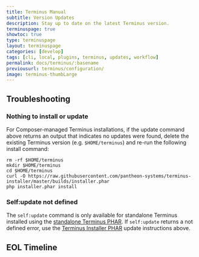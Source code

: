 ```yaml
---
title: Terminus Manual
subtitle: Version Updates
description: Stay up to date on the latest Terminus version.
terminuspage: true
showtoc: true
type: terminuspage
layout: terminuspage
categories: [develop]
tags: [cli, local, plugins, terminus, updates, workflow]
permalink: docs/terminus/:basename
previousurl: terminus/configuration/
image: terminus-thumbLarge
---
```




<Partial file="terminus-guide/php.md" />

## Troubleshooting

### Nothing to install or update

For Composer-managed Terminus installations, if the update command above returns an output that indicates no updates were found, delete the existing Terminus version (e.g. `$HOME/terminus`) and re-run the following install command:

```bash{promptUser: user}
rm -rf $HOME/terminus
mkdir $HOME/terminus
cd $HOME/terminus
curl -O https://raw.githubusercontent.com/pantheon-systems/terminus-installer/master/builds/installer.phar
php installer.phar install
```

### Self:update not defined

The `self:update` command is only available for standalone Terminus installed using the [standalone Terminus PHAR](/terminus/install#standalone-terminus-phar). If `self:update` returns a not defined error, use the [Terminus Installer PHAR](#update-terminus-installer-phar) update instructions above.

## EOL Timeline

<Partial file="terminus-guide/eol.md" />

<Releases />

